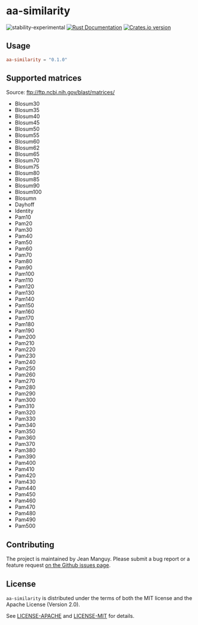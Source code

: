 # aa-similarity

![stability-experimental](https://img.shields.io/badge/stability-experimental-orange.svg)
[![Rust Documentation](https://img.shields.io/badge/api-rustdoc-blue.svg)](https://docs.rs/aa-similarity)
[![Crates.io version](https://img.shields.io/crates/v/aa-similarity)](https://crates.io/crates/aa-similarity/)


## Usage

```toml
aa-similarity = "0.1.0"
```


## Supported matrices

Source: ftp://ftp.ncbi.nih.gov/blast/matrices/

- Blosum30
- Blosum35
- Blosum40
- Blosum45
- Blosum50
- Blosum55
- Blosum60
- Blosum62
- Blosum65
- Blosum70
- Blosum75
- Blosum80
- Blosum85
- Blosum90
- Blosum100
- Blosumn
- Dayhoff
- Identity
- Pam10
- Pam20
- Pam30
- Pam40
- Pam50
- Pam60
- Pam70
- Pam80
- Pam90
- Pam100
- Pam110
- Pam120
- Pam130
- Pam140
- Pam150
- Pam160
- Pam170
- Pam180
- Pam190
- Pam200
- Pam210
- Pam220
- Pam230
- Pam240
- Pam250
- Pam260
- Pam270
- Pam280
- Pam290
- Pam300
- Pam310
- Pam320
- Pam330
- Pam340
- Pam350
- Pam360
- Pam370
- Pam380
- Pam390
- Pam400
- Pam410
- Pam420
- Pam430
- Pam440
- Pam450
- Pam460
- Pam470
- Pam480
- Pam490
- Pam500


## Contributing

The project is maintained by Jean Manguy. Please submit a bug report or a feature request [on the Github issues page](https://github.com/jeanmanguy/amino-acids/issues/new/choose).

## License

`aa-similarity` is distributed under the terms of both the MIT license and the
Apache License (Version 2.0).

See [LICENSE-APACHE](./LICENSE-APACHE) and [LICENSE-MIT](./LICENSE-MIT) for
details.
